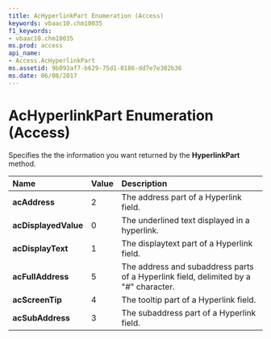 ```yaml
---
title: AcHyperlinkPart Enumeration (Access)
keywords: vbaac10.chm10035
f1_keywords:
- vbaac10.chm10035
ms.prod: access
api_name:
- Access.AcHyperlinkPart
ms.assetid: 9b093af7-b629-75d1-0186-dd7e7e302b36
ms.date: 06/08/2017
---
```



# AcHyperlinkPart Enumeration (Access)

Specifies the the information you want returned by the **HyperlinkPart** method.



|**Name**|**Value**|**Description**|
|:-----|:-----|:-----|
|**acAddress**|2|The address part of a Hyperlink field.|
|**acDisplayedValue**|0|The underlined text displayed in a hyperlink.|
|**acDisplayText**|1|The displaytext part of a Hyperlink field.|
|**acFullAddress**|5|The address and subaddress parts of a Hyperlink field, delimited by a "#" character.|
|**acScreenTip**|4|The tooltip part of a Hyperlink field.|
|**acSubAddress**|3|The subaddress part of a Hyperlink field.|

